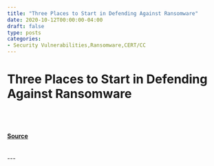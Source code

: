 ```yaml
---
title: "Three Places to Start in Defending Against Ransomware"
date: 2020-10-12T00:00:00-04:00
draft: false
type: posts
categories: 
- Security Vulnerabilities,Ransomware,CERT/CC
---
```

# Three Places to Start in Defending Against Ransomware

<br/>

<br/>


#### [Source](https://insights.sei.cmu.edu/blog/three-places-to-start-in-defending-against-ransomware/)

<br/>
---
